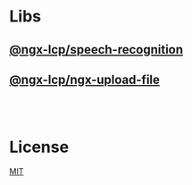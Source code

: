 # Libs

## [@ngx-lcp/speech-recognition](projects/ngx-speech-recognition)
## [@ngx-lcp/ngx-upload-file](projects/ngx-upload-file)
<br>
<br>

# License

[MIT](LICENSE)
